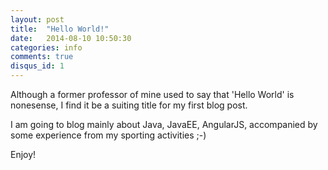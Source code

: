```yaml
---
layout: post
title:  "Hello World!"
date:   2014-08-10 10:50:30
categories: info
comments: true
disqus_id: 1
---
```


Although a former professor of mine used to say that 'Hello World' is nonesense, I find it be a suiting title for my first blog post. 

I am going to blog mainly about Java, JavaEE, AngularJS, accompanied by some experience from my sporting activities ;-) 

Enjoy!
